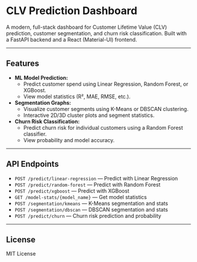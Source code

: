 # CLV Prediction Dashboard

A modern, full-stack dashboard for Customer Lifetime Value (CLV) prediction, customer segmentation, and churn risk classification. Built with a FastAPI backend and a React (Material-UI) frontend.

---

## Features

- **ML Model Prediction:**
  - Predict customer spend using Linear Regression, Random Forest, or XGBoost.
  - View model statistics (R², MAE, RMSE, etc.).
- **Segmentation Graphs:**
  - Visualize customer segments using K-Means or DBSCAN clustering.
  - Interactive 2D/3D cluster plots and segment statistics.
- **Churn Risk Classification:**
  - Predict churn risk for individual customers using a Random Forest classifier.
  - View probability and model accuracy.


---

## API Endpoints

- `POST /predict/linear-regression` — Predict with Linear Regression
- `POST /predict/random-forest` — Predict with Random Forest
- `POST /predict/xgboost` — Predict with XGBoost
- `GET /model-stats/{model_name}` — Get model statistics
- `POST /segmentation/kmeans` — K-Means segmentation and stats
- `POST /segmentation/dbscan` — DBSCAN segmentation and stats
- `POST /predict/churn` — Churn risk prediction and probability

---

## License

MIT License

